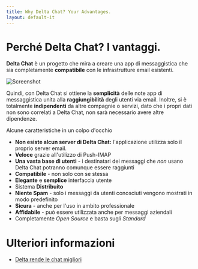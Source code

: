 ```yaml
---
title: Why Delta Chat? Your Advantages.
layout: default-it
---
```


# Perché Delta Chat? I vantaggi.

**Delta Chat** è un progetto che mira a creare una app di messaggistica che sia completamente **compatibile** con le infrastrutture email esistenti.

![Screenshot](../assets/features/start-img4.png)

Quindi, con Delta Chat si ottiene la **semplicità** delle note app di messaggistica unita alla
**raggiungibilità** degli utenti via email. Inoltre, si è totalmente **indipendenti** da altre compagnie o servizi, dato che i propri dati non sono correlati a Delta Chat, non sarà necessario avere altre dipendenze.

Alcune caratteristiche in un colpo d'occhio

- **Non esiste alcun server di Delta Chat:** l'applicazione utilizza solo il proprio server email.
- **Veloce** grazie all'utilizzo di Push-IMAP
- **Una vasta base di utenti** - i destinatari dei messaggi che _non_ usano Delta Chat potranno comunque essere raggiunti
- **Compatibile** - non solo con se stessa
- **Elegante** e **semplice** interfaccia utente
- Sistema **Distribuito**
- **Niente Spam** - solo i messaggi da utenti conosciuti vengono mostrati in modo predefinito
- **Sicura** - anche per l'uso in ambito professionale
- **Affidabile** - può essere utilizzata anche per messaggi aziendali
- Completamente _Open Source_ e basta sugli _Standard_

# Ulteriori informazioni

- [Delta rende le chat migliori](../en/delta-makes-chatting-better)
